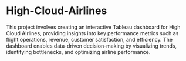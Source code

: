 # High-Cloud-Airlines
This project involves creating an interactive Tableau dashboard for High Cloud Airlines, providing insights into key performance metrics such as flight operations, revenue, customer satisfaction, and efficiency. The dashboard enables data-driven decision-making by visualizing trends, identifying bottlenecks, and optimizing airline performance.

